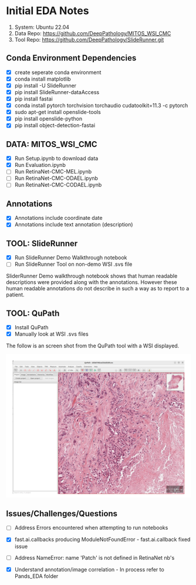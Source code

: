 # Initial EDA Notes

1. System: Ubuntu 22.04
2. Data Repo: https://github.com/DeepPathology/MITOS_WSI_CMC
3. Tool Repo: https://github.com/DeepPathology/SlideRunner.git

## Conda Environment Dependencies

- [x] create seperate conda environment
- [x] conda install matplotlib
- [x] pip install -U SlideRunner
- [x] pip install SlideRunner-dataAccess
- [x] pip install fastai
- [x] conda install pytorch torchvision torchaudio cudatoolkit=11.3 -c pytorch
- [x] sudo apt-get install openslide-tools
- [x] pip install openslide-python
- [x] pip install object-detection-fastai

## DATA: MITOS_WSI_CMC

- [x] Run Setup.ipynb to download data
- [x] Run Evaluation.ipynb
- [ ] Run RetinaNet-CMC-MEL.ipynb
- [ ] Run RetinaNet-CMC-ODAEL.ipynb
- [ ] Run RetinaNet-CMC-CODAEL.ipynb

## Annotations

- [x] Annotations include coordinate date 
- [x] Annotations include text annotation (description)

## TOOL: SlideRunner

- [x] Run SlideRunner Demo Walkthrough notebook
- [ ] Run SlideRunner Tool on non-demo WSI .svs file

SliderRunner Demo walkthrough notebook shows that human readable descriptions were provided along with the annotations. However these human readable annotations do not describe in such a way as to report to a patient. 

## TOOL: QuPath 

- [x] Install QuPath 
- [x] Manually look at WSI .svs files

The follow is an screen shot from the QuPath tool with a WSI displayed. 

![QuPath WSI](https://github.com/jmwolf82/XAI_Healthcare/blob/main/Initial_EDA/images/qupath_wsi_ex.tif)


## Issues/Challenges/Questions

- [ ] Address Errors encountered when attempting to run notebooks
- [x] fast.ai.callbacks producing ModuleNotFoundError - fast.ai.callback fixed issue
- [ ] Address NameError: name 'Patch' is not defined in RetinaNet nb's
- [x] Understand annotation/image correlation - In process refer to Pands_EDA folder






